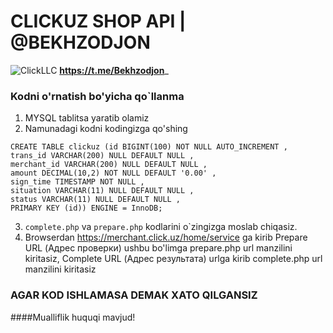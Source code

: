 # CLICKUZ SHOP API | @BEKHZODJON
![ClickLLC]([https://click.uz/click/images/logo.svg](https://merchant.click.uz/assets/images/logo.png))
__https://t.me/Bekhzodjon___

### Kodni o'rnatish bo'yicha qo`llanma
1) MYSQL tablitsa yaratib olamiz
2) Namunadagi kodni kodingizga qo'shing
```mysql 
CREATE TABLE clickuz (id BIGINT(100) NOT NULL AUTO_INCREMENT ,
trans_id VARCHAR(200) NULL DEFAULT NULL , 
merchant_id VARCHAR(200) NULL DEFAULT NULL , 
amount DECIMAL(10,2) NOT NULL DEFAULT '0.00' , 
sign_time TIMESTAMP NOT NULL , 
situation VARCHAR(11) NULL DEFAULT NULL , 
status VARCHAR(11) NULL DEFAULT NULL , 
PRIMARY KEY (id)) ENGINE = InnoDB;
```
3) `complete.php` va `prepare.php` kodlarini o`zingizga moslab chiqasiz.
4) Browserdan https://merchant.click.uz/home/service ga kirib Prepare URL (Адрес проверки) ushbu bo'limga prepare.php url manzilini kiritasiz, Complete URL (Адрес результата) urlga kirib complete.php url manzilini kiritasiz

### AGAR KOD ISHLAMASA DEMAK XATO QILGANSIZ

####Mualliflik huquqi mavjud!

